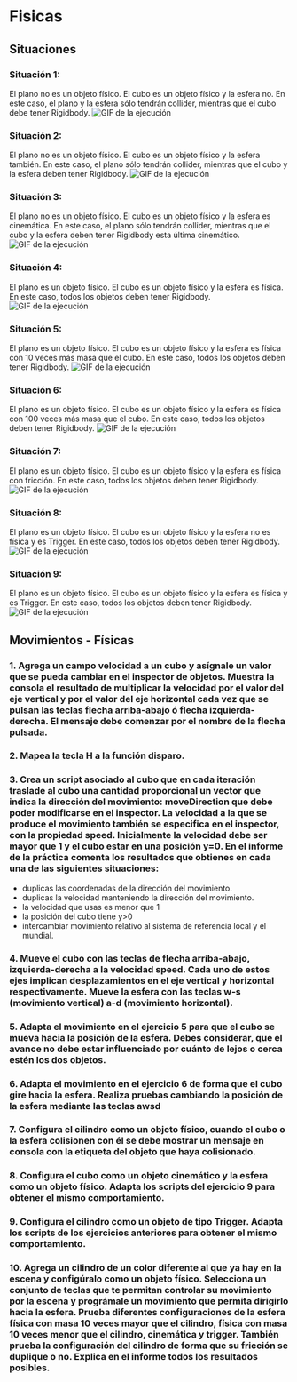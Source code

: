 # Fisicas
## Situaciones
### Situación 1:
El plano no es un objeto físico. El cubo es un objeto físico y la esfera no. En este caso, el plano y la esfera sólo tendrán collider, mientras que el cubo debe tener Rigidbody. 
![GIF de la ejecución](S1.gif)

### Situación 2: 
El plano no es un objeto físico. El cubo es un objeto físico y la esfera también. En este caso, el plano sólo tendrán collider, mientras que el cubo y la esfera deben tener Rigidbody. 
![GIF de la ejecución](S2.gif)

### Situación 3:
El plano no es un objeto físico. El cubo es un objeto físico y la esfera es cinemática. En este caso, el plano sólo tendrán collider, mientras que el cubo y la esfera deben tener Rigidbody esta última cinemático. 
![GIF de la ejecución](S3.gif)

### Situación 4:
El plano es un objeto físico. El cubo es un objeto físico y la esfera es física. En este caso, todos los objetos deben tener Rigidbody. 
![GIF de la ejecución](S4.gif)

### Situación 5:
El plano es un objeto físico. El cubo es un objeto físico y la esfera es física con 10 veces más masa que el cubo. En este caso, todos los objetos deben tener Rigidbody.
![GIF de la ejecución](S5.gif)

### Situación 6:
El plano es un objeto físico. El cubo es un objeto físico y la esfera es física con 100 veces más masa que el cubo. En este caso, todos los objetos deben tener Rigidbody.
![GIF de la ejecución](S6.gif)

### Situación 7:
El plano es un objeto físico. El cubo es un objeto físico y la esfera es física con fricción. En este caso, todos los objetos deben tener Rigidbody.
![GIF de la ejecución](S7.gif)

### Situación 8:
El plano es un objeto físico. El cubo es un objeto físico y la esfera no es física y es Trigger. En este caso, todos los objetos deben tener Rigidbody.
![GIF de la ejecución](S8.gif)

### Situación 9:
El plano es un objeto físico. El cubo es un objeto físico y la esfera es física y es Trigger. En este caso, todos los objetos deben tener Rigidbody.
![GIF de la ejecución](S9.gif)

## Movimientos - Físicas
### 1. Agrega un campo velocidad a un cubo y asígnale un valor que se pueda cambiar en el inspector de objetos. Muestra la consola el resultado de multiplicar la velocidad por el valor del eje vertical y por el valor del eje horizontal cada vez que se pulsan las teclas flecha arriba-abajo ó flecha izquierda-derecha. El mensaje debe comenzar por el nombre de la flecha pulsada. 

### 2. Mapea la tecla H a la función disparo. 

### 3. Crea un script asociado al cubo que en cada iteración traslade al cubo una cantidad proporcional un vector que indica la dirección del movimiento: moveDirection que debe poder modificarse en el inspector.  La velocidad a la que se produce el movimiento también se especifica en el inspector, con la propiedad speed. Inicialmente la velocidad debe ser mayor que 1 y el cubo estar en una posición y=0. En el informe de la práctica comenta los resultados que obtienes en cada una de las siguientes situaciones:
- duplicas las coordenadas de la dirección del movimiento.
- duplicas la velocidad manteniendo la dirección del movimiento.
- la velocidad que usas es menor que 1
- la posición del cubo tiene y>0
- intercambiar movimiento relativo al sistema de referencia local y el mundial.


### 4. Mueve el cubo con las teclas de flecha arriba-abajo, izquierda-derecha a la velocidad speed. Cada uno de estos ejes implican desplazamientos en el eje vertical y horizontal respectivamente. Mueve la esfera con las teclas w-s (movimiento vertical) a-d (movimiento horizontal).


### 5. Adapta el movimiento en el ejercicio 5 para que el cubo se mueva hacia la posición de la esfera. Debes considerar, que el avance no debe estar influenciado por cuánto de lejos o cerca estén los dos objetos. 

### 6. Adapta el movimiento en el ejercicio 6 de forma que el cubo gire hacia la esfera. Realiza pruebas cambiando la posición de la esfera mediante las teclas awsd


### 7. Configura el cilindro como un objeto físico, cuando el cubo o la esfera colisionen con él se debe mostrar un mensaje en consola con la etiqueta del objeto que haya colisionado. 

### 8. Configura el cubo como un objeto cinemático y la esfera como un objeto físico. Adapta los scripts del ejercicio 9 para obtener el mismo comportamiento.

### 9. Configura el cilindro como un objeto de tipo Trigger. Adapta los scripts de los ejercicios anteriores para obtener el mismo comportamiento.

### 10. Agrega un cilindro de un color diferente al que ya hay en la escena y configúralo como un objeto físico. Selecciona un conjunto de teclas que te permitan controlar su movimiento por la escena y prográmale un movimiento que permita dirigirlo hacia la esfera. Prueba diferentes configuraciones de la esfera física con masa 10 veces mayor que el cilindro, física con masa 10 veces menor que el cilindro, cinemática y trigger. También prueba la configuración del cilindro de forma que su fricción se duplique o no. Explica en el informe todos los resultados posibles. 
